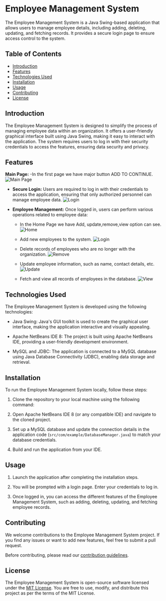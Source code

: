 # Employee Management System

The Employee Management System is a Java Swing-based application that allows users to manage employee details, including adding, deleting, updating, and fetching records. It provides a secure login page to ensure access control to the system.

## Table of Contents
- [Introduction](#introduction)
- [Features](#features)
- [Technologies Used](#technologies-used)
- [Installation](#installation)
- [Usage](#usage)
- [Contributing](#contributing)
- [License](#license)

## Introduction

The Employee Management System is designed to simplify the process of managing employee data within an organization. It offers a user-friendly graphical interface built using Java Swing, making it easy to interact with the application. The system requires users to log in with their security credentials to access the features, ensuring data security and privacy.

## Features
**Main Page:**
 -In the first page we have major button ADD TO CONTINUE.
 ![Main Page](https://github.com/Abhi143210/Employe_Management/blob/main/emp/splash.png)
- **Secure Login:** Users are required to log in with their credentials to access the application, ensuring that only authorized personnel can manage employee data.
 ![Login](https://github.com/Abhi143210/Employe_Management/blob/main/emp/login.png)

- **Employee Management:** Once logged in, users can perform various operations related to employee data:
   

    - In the Home Page we have Add, update,remove,view option can see.
       ![Home](https://github.com/Abhi143210/Employe_Management/blob/main/emp/home.png)

    - Add new employees to the system.
        ![Login](https://github.com/Abhi143210/Employe_Management/blob/main/emp/add.png)
    - Delete records of employees who are no longer with the organization.
      ![Remove](https://github.com/Abhi143210/Employe_Management/blob/main/emp/s4.png)

    - Update employee information, such as name, contact details, etc.
 ![Update](https://github.com/Abhi143210/Employe_Management/blob/main/emp/update.png)

    - Fetch and view all records of employees in the database.
 ![View](https://github.com/Abhi143210/Employe_Management/blob/main/emp/view.png)

## Technologies Used

The Employee Management System is developed using the following technologies:

- Java Swing: Java's GUI toolkit is used to create the graphical user interface, making the application interactive and visually appealing.

- Apache NetBeans IDE 8: The project is built using Apache NetBeans IDE, providing a user-friendly development environment.

- MySQL and JDBC: The application is connected to a MySQL database using Java Database Connectivity (JDBC), enabling data storage and retrieval.

## Installation

To run the Employee Management System locally, follow these steps:

1. Clone the repository to your local machine using the following command:


2. Open Apache NetBeans IDE 8 (or any compatible IDE) and navigate to the cloned project.

3. Set up a MySQL database and update the connection details in the application code (`src/com/example/DatabaseManager.java`) to match your database credentials.

4. Build and run the application from your IDE.

## Usage

1. Launch the application after completing the installation steps.

2. You will be prompted with a login page. Enter your credentials to log in.

3. Once logged in, you can access the different features of the Employee Management System, such as adding, deleting, updating, and fetching employee records.

## Contributing

We welcome contributions to the Employee Management System project. If you find any issues or want to add new features, feel free to submit a pull request.

Before contributing, please read our [contribution guidelines](CONTRIBUTING.md).

## License

The Employee Management System is open-source software licensed under the [MIT License](LICENSE). You are free to use, modify, and distribute this project as per the terms of the MIT License.

